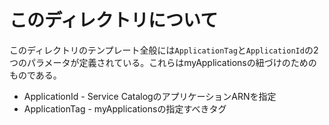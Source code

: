 # このディレクトリについて

このディレクトリのテンプレート全般には`ApplicationTag`と`ApplicationId`の2つのパラメータが定義されている。これらはmyApplicationsの紐づけのためのものである。

* ApplicationId - Service CatalogのアプリケーションARNを指定
* ApplicationTag - myApplicationsの指定すべきタグ
